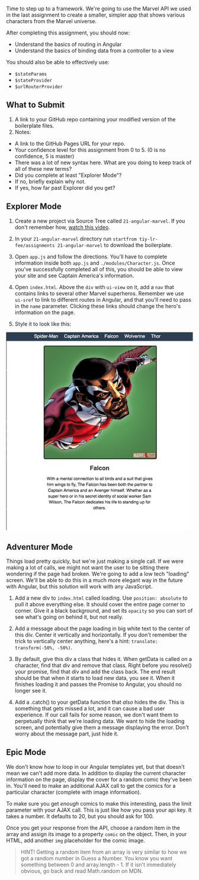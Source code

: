 Time to step up to a framework. We're going to use the Marvel API we used in the last assignment to create a smaller, simpler app that shows various characters from the Marvel universe.

After completing this assignment, you should now:

* Understand the basics of routing in Angular
* Understand the basics of binding data from a controller to a view

You should also be able to effectively use:

* `$stateParams`
* `$stateProvider`
* `$urlRouterProvider`

## What to Submit

1. A link to your GitHub repo containing your modified version of the boilerplate files.
2. Notes:
  * A link to the GitHub Pages URL for your repo.
  * Your confidence level for this assignment from 0 to 5. (0 is no confidence, 5 is master)
  * There was a lot of new syntax here. What are you doing to keep track of all of these new terms?
  * Did you complete at least "Explorer Mode"?
  * If no, briefly explain why not.
  * If yes, how far past Explorer did you get?  

## Explorer Mode

1. Create a new project via Source Tree called `21-angular-marvel`. If you don't remember how, [watch this video](https://www.youtube.com/watch?v=Mp3LYUVKoKU).

2. In your `21-angular-marvel` directory run `startfrom tiy-lr-fee/assignments 21-angular-marvel` to download the boilerplate.

3. Open `app.js` and follow the directions. You'll have to complete information inside both `app.js` and `./modules/Character.js`. Once you've successfully completed all of this, you should be able to view your site and see Captain America's information.

4. Open `index.html`. Above the `div` with `ui-view` on it, add a `nav` that contains links to several other Marvel superheros. Remember we use `ui-sref` to link to different routes in Angular, and that you'll need to pass in the `name` parameter. Clicking these links should change the hero's information on the page.

5. Style it to look like this:

![](https://raw.githubusercontent.com/TIY-LR-FEE/assignments/master/21-angular-marvel/explorer.png)

## Adventurer Mode

Things load pretty quickly, but we're just making a single call. If we were making a lot of calls, we might not want the user to be sitting there wondering if the page had broken. We're going to add a low tech "loading" screen. We'll be able to do this in a much more elegant way in the future with Angular, but this solution will work with any JavaScript.

1. Add a new div to `index.html` called loading. Use `position: absolute` to pull it above everything else. It should cover the entire page corner to corner. Give it a black background, and set its `opacity` so you can sort of see what's going on behind it, but not really.

2. Add a message about the page loading in big white text to the center of this div. Center it vertically and horizontally. If you don't remember the trick to vertically center anything, here's a hint: `translate: transform(-50%, -50%)`.

3. By default, give this div a class that hides it. When getData is called on a character, find that div and remove that class. Right before you resolve() your promise, find that div and add the class back. The end result should be that when it starts to load new data, you see it. When it finishes loading it and passes the Promise to Angular, you should no longer see it.

4. Add a .catch() to your getData function that _also_ hides the div. This is something that gets missed a lot, and it can cause a bad user experience. If our call fails for some reason, we don't want them to perpetually think that we're loading data. We want to hide the loading screen, and potentially give them a message displaying the error. Don't worry about the message part, just hide it.

## Epic Mode

We don't know how to loop in our Angular templates yet, but that doesn't mean we can't add more data. In addition to display the current character information on the page, display the cover for a random comic they've been in. You'll need to make an additional AJAX call to get the comics for a particular character (complete with image information).

To make sure you get _enough_ comics to make this interesting, pass the limit parameter with your AJAX call. This is just like how you pass your api key. It takes a number. It defaults to 20, but you should ask for 100.

Once you get your response from the API, choose a random item in the array and assign its image to a property `comic` on the object. Then, in your HTML, add another `img` placeholder for the comic image.

> HINT! Getting a random item from an array is very similar to how we got a random number in Guess a Number. You know you want something between 0 and array.length - 1. If it isn't immediately obvious, go back and read Math.random on MDN.
